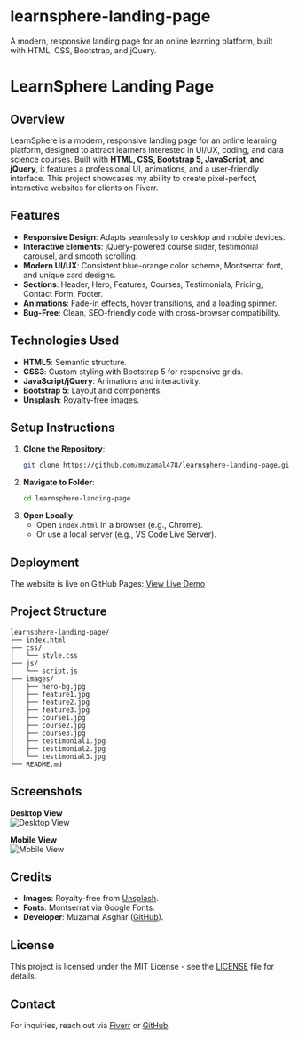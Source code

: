 # learnsphere-landing-page
A modern, responsive landing page for an online learning platform, built with HTML, CSS, Bootstrap, and jQuery.

# LearnSphere Landing Page

## Overview
LearnSphere is a modern, responsive landing page for an online learning platform, designed to attract learners interested in UI/UX, coding, and data science courses. Built with **HTML, CSS, Bootstrap 5, JavaScript, and jQuery**, it features a professional UI, animations, and a user-friendly interface. This project showcases my ability to create pixel-perfect, interactive websites for clients on Fiverr.

## Features
- **Responsive Design**: Adapts seamlessly to desktop and mobile devices.
- **Interactive Elements**: jQuery-powered course slider, testimonial carousel, and smooth scrolling.
- **Modern UI/UX**: Consistent blue-orange color scheme, Montserrat font, and unique card designs.
- **Sections**: Header, Hero, Features, Courses, Testimonials, Pricing, Contact Form, Footer.
- **Animations**: Fade-in effects, hover transitions, and a loading spinner.
- **Bug-Free**: Clean, SEO-friendly code with cross-browser compatibility.

## Technologies Used
- **HTML5**: Semantic structure.
- **CSS3**: Custom styling with Bootstrap 5 for responsive grids.
- **JavaScript/jQuery**: Animations and interactivity.
- **Bootstrap 5**: Layout and components.
- **Unsplash**: Royalty-free images.

## Setup Instructions
1. **Clone the Repository**:
   ```bash
   git clone https://github.com/muzamal478/learnsphere-landing-page.git
   ```
2. **Navigate to Folder**:
   ```bash
   cd learnsphere-landing-page
   ```
3. **Open Locally**:
   - Open `index.html` in a browser (e.g., Chrome).
   - Or use a local server (e.g., VS Code Live Server).

## Deployment
The website is live on GitHub Pages: [View Live Demo](https://muzamal478.github.io/learnsphere-landing-page/)

## Project Structure
```
learnsphere-landing-page/
├── index.html
├── css/
│   └── style.css
├── js/
│   └── script.js
├── images/
│   ├── hero-bg.jpg
│   ├── feature1.jpg
│   ├── feature2.jpg
│   ├── feature3.jpg
│   ├── course1.jpg
│   ├── course2.jpg
│   ├── course3.jpg
│   ├── testimonial1.jpg
│   ├── testimonial2.jpg
│   └── testimonial3.jpg
└── README.md
```

## Screenshots
**Desktop View**  
![Desktop View](images/learnsphere-desktop.jpeg)

**Mobile View**  
![Mobile View](images/learnsphere-mobile.jpeg)

## Credits
- **Images**: Royalty-free from [Unsplash](https://unsplash.com/).
- **Fonts**: Montserrat via Google Fonts.
- **Developer**: Muzamal Asghar ([GitHub](https://github.com/muzamal478)).

## License
This project is licensed under the MIT License - see the [LICENSE](LICENSE) file for details.

## Contact
For inquiries, reach out via [Fiverr](https://www.fiverr.com/muzamilcreator) or [GitHub](https://github.com/muzamal478).
